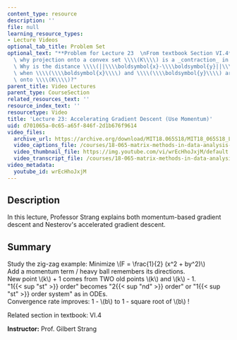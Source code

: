 ```yaml
---
content_type: resource
description: ''
file: null
learning_resource_types:
- Lecture Videos
optional_tab_title: Problem Set
optional_text: "**Problem for Lecture 23  \nFrom textbook Section VI.4**\n\n5\\. Explain\
  \ why projection onto a convex set \\\\(K\\\\) is a _contraction_ in equation (24).\
  \ Why is the distance \\\\(||\\\\boldsymbol{x}-\\\\boldsymbol{y}||\\\\) never increased\
  \ when \\\\(\\\\boldsymbol{x}\\\\) and \\\\(\\\\boldsymbol{y}\\\\) are projected\
  \ onto \\\\(K\\\\)?"
parent_title: Video Lectures
parent_type: CourseSection
related_resources_text: ''
resource_index_text: ''
resourcetype: Video
title: 'Lecture 23: Accelerating Gradient Descent (Use Momentum)'
uid: d701065a-0c65-a65f-846f-2d1b676f9614
video_files:
  archive_url: https://archive.org/download/MIT18.065S18/MIT18_065S18_Lecture23_300k.mp4
  video_captions_file: /courses/18-065-matrix-methods-in-data-analysis-signal-processing-and-machine-learning-spring-2018/558af63ca39950e1b045685768ce8de1_wrEcHhoJxjM.vtt
  video_thumbnail_file: https://img.youtube.com/vi/wrEcHhoJxjM/default.jpg
  video_transcript_file: /courses/18-065-matrix-methods-in-data-analysis-signal-processing-and-machine-learning-spring-2018/30baaee029e0f6821d48b6397fcca1d0_wrEcHhoJxjM.pdf
video_metadata:
  youtube_id: wrEcHhoJxjM
---
```


**Description**
---------------

In this lecture, Professor Strang explains both momentum-based gradient descent and Nesterov's accelerated gradient descent.

**Summary**
-----------

Study the zig-zag example: Minimize \\(F = \\frac{1}{2} (x^2 + by^2)\\)  
Add a momentum term / heavy ball remembers its directions.  
New point \\(k\\) + 1 comes from TWO old points \\(k\\) and \\(k\\) - 1.  
"1{{< sup "st" >}} order" becomes "2{{< sup "nd" >}} order" or "1{{< sup "st" >}} order system" as in ODEs.  
Convergence rate improves: 1 - \\(b\\) to 1 - square root of \\(b\\) !

Related section in textbook: VI.4

**Instructor:** Prof. Gilbert Strang